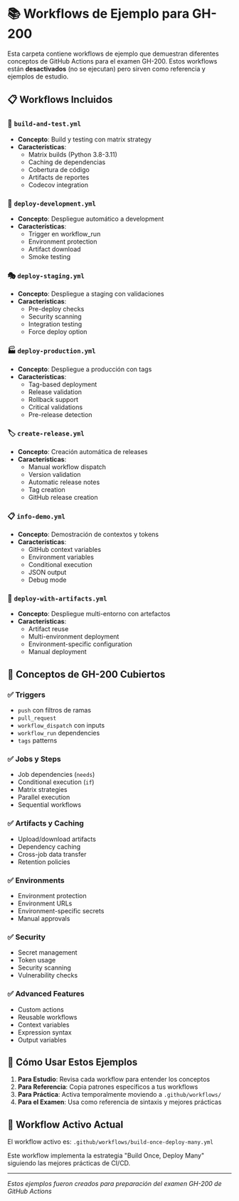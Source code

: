 # 📚 Workflows de Ejemplo para GH-200

Esta carpeta contiene workflows de ejemplo que demuestran diferentes conceptos de GitHub Actions para el examen GH-200. Estos workflows están **desactivados** (no se ejecutan) pero sirven como referencia y ejemplos de estudio.

## 📋 Workflows Incluidos

### 🔨 `build-and-test.yml`
- **Concepto**: Build y testing con matrix strategy
- **Características**:
  - Matrix builds (Python 3.8-3.11)
  - Caching de dependencias
  - Cobertura de código
  - Artifacts de reportes
  - Codecov integration

### 🚀 `deploy-development.yml`
- **Concepto**: Despliegue automático a development
- **Características**:
  - Trigger en workflow_run
  - Environment protection
  - Artifact download
  - Smoke testing

### 🎭 `deploy-staging.yml`
- **Concepto**: Despliegue a staging con validaciones
- **Características**:
  - Pre-deploy checks
  - Security scanning
  - Integration testing
  - Force deploy option

### 🏭 `deploy-production.yml`
- **Concepto**: Despliegue a producción con tags
- **Características**:
  - Tag-based deployment
  - Release validation
  - Rollback support
  - Critical validations
  - Pre-release detection

### 🏷️ `create-release.yml`
- **Concepto**: Creación automática de releases
- **Características**:
  - Manual workflow dispatch
  - Version validation
  - Automatic release notes
  - Tag creation
  - GitHub release creation

### 📋 `info-demo.yml`
- **Concepto**: Demostración de contextos y tokens
- **Características**:
  - GitHub context variables
  - Environment variables
  - Conditional execution
  - JSON output
  - Debug mode

### 🚀 `deploy-with-artifacts.yml`
- **Concepto**: Despliegue multi-entorno con artefactos
- **Características**:
  - Artifact reuse
  - Multi-environment deployment
  - Environment-specific configuration
  - Manual deployment

## 🎯 Conceptos de GH-200 Cubiertos

### ✅ **Triggers**
- `push` con filtros de ramas
- `pull_request`
- `workflow_dispatch` con inputs
- `workflow_run` dependencies
- `tags` patterns

### ✅ **Jobs y Steps**
- Job dependencies (`needs`)
- Conditional execution (`if`)
- Matrix strategies
- Parallel execution
- Sequential workflows

### ✅ **Artifacts y Caching**
- Upload/download artifacts
- Dependency caching
- Cross-job data transfer
- Retention policies

### ✅ **Environments**
- Environment protection
- Environment URLs
- Environment-specific secrets
- Manual approvals

### ✅ **Security**
- Secret management
- Token usage
- Security scanning
- Vulnerability checks

### ✅ **Advanced Features**
- Custom actions
- Reusable workflows
- Context variables
- Expression syntax
- Output variables

## 📖 Cómo Usar Estos Ejemplos

1. **Para Estudio**: Revisa cada workflow para entender los conceptos
2. **Para Referencia**: Copia patrones específicos a tus workflows
3. **Para Práctica**: Activa temporalmente moviendo a `.github/workflows/`
4. **Para el Examen**: Usa como referencia de sintaxis y mejores prácticas

## 🔄 Workflow Activo Actual

El workflow activo es: `.github/workflows/build-once-deploy-many.yml`

Este workflow implementa la estrategia "Build Once, Deploy Many" siguiendo las mejores prácticas de CI/CD.

---

*Estos ejemplos fueron creados para preparación del examen GH-200 de GitHub Actions*